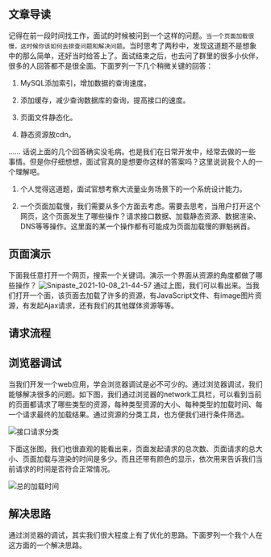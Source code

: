 ## 文章导读

记得在前一段时间找工作，面试的时候被问到一个这样的问题。`当一个页面加载很慢，这时候你该如何去排查问题和解决问题`。当时思考了两秒中，发现这道题不是想象中的那么简单，还好当时给答上了。面试结束之后，也去问了群里的很多小伙伴，很多的人回答都不是很全面。下面罗列一下几个稍微关键的回答：

1. MySQL添加索引，增加数据的查询速度。

2. 添加缓存，减少查询数据库的查询，提高接口的速度。

3. 页面文件静态化。

4. 静态资源放cdn。

......
话说上面的几个回答确实没毛病。也是我们在日常开发中，经常去做的一些事情。但是你仔细想想，面试官真的是想要你这样的答案吗？这里说说我个人的一个理解吧。

1. 个人觉得这道题，面试官想考察大流量业务场景下的一个系统设计能力。

2. 一个页面加载慢，我们需要从多个方面去考虑。需要去思考，当用户打开这个网页，这个页面发生了哪些操作？请求接口数据、加载静态资源、数据渲染、DNS等等操作。这里面的某一个操作都有可能成为页面加载慢的罪魁祸首。

## 页面演示

下面我任意打开一个网页，搜索一个关键词。演示一个界面从资源的角度都做了哪些操作？
![Snipaste_2021-10-08_21-44-57](https://gitee.com/bruce_qiq/picture/raw/master/2021-10-8/1633701633997-Snipaste_2021-10-08_21-44-57.png)
通过上图，我们可以看出来。当我们打开一个面，该页面去加载了许多的资源，有JavaScript文件、有image图片资源，有发起Ajax请求，还有我们的其他媒体资源等等。

## 请求流程

## 浏览器调试

当我们开发一个web应用，学会浏览器调试是必不可少的。通过浏览器调试，我们能够解决很多的问题。如下图，我们通过浏览器的network工具栏，可以看到当前的页面都请求了哪些类型的资源，每种类型资源的大小、每种类型的加载时间、每一个请求最终的加载结果。通过资源的分类工具，也方便我们进行条件筛选。

![接口请求分类](https://gitee.com/bruce_qiq/picture/raw/master/2021-10-8/1633701880231-%E6%8E%A5%E5%8F%A3%E8%AF%B7%E6%B1%82%E5%88%86%E7%B1%BB.png)

下面这张图，我们也很直观的能看出来，页面发起请求的总次数、页面请求的总大小、页面加载与渲染的时间是多少。而且还带有颜色的显示，依次用来告诉我们当前请求的时间是否符合正常情况。

![总的加载时间](https://gitee.com/bruce_qiq/picture/raw/master/2021-10-8/1633701934882-%E6%80%BB%E7%9A%84%E5%8A%A0%E8%BD%BD%E6%97%B6%E9%97%B4.png)

## 解决思路

通过浏览器的调试，其实我们很大程度上有了优化的思路。下面罗列一个我个人在这方面的一个解决思路。



